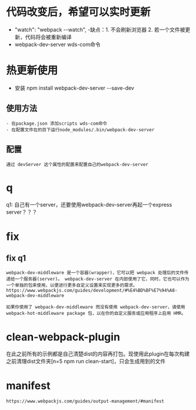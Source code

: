 # 代码改变后，希望可以实时更新
- "watch": "webpack --watch",
    -缺点：1. 不会刷新浏览器
          2. 若一个文件被更新，代码将会被重新编译
- webpack-dev-server wds-com命令


# 热更新使用
- 安装 npm install webpack-dev-server --save-dev
## 使用方法
    - 在package.json 添加scripts wds-com命令
    - 在配置文件在的目下运行node_modules/.bin/webpack-dev-server
## 配置
    通过 devServer 这个属性的配置来配置自己的webpack-dev-server

# q
q1: 自己有一个server，还要使用webpack-dev-server再起一个express server？？？

# fix
## fix q1
    webpack-dev-middleware 是一个容器(wrapper)，它可以把 webpack 处理后的文件传递给一个服务器(server)。 webpack-dev-server 在内部使用了它，同时，它也可以作为一个单独的包来使用，以便进行更多自定义设置来实现更多的需求。
    https://www.webpackjs.com/guides/development/#%E4%BD%BF%E7%94%A8-webpack-dev-middleware
    
    如果你使用了 webpack-dev-middleware 而没有使用 webpack-dev-server，请使用 webpack-hot-middleware package 包，以在你的自定义服务或应用程序上启用 HMR。

# clean-webpack-plugin
在此之前所有的示例都是自己清楚dist的内容再打包。现使用此plugin在每次构建之前清理dist文件夹[n=5 npm run clean-start]，只会生成用到的文件

# manifest
    https://www.webpackjs.com/guides/output-management/#manifest


